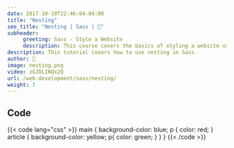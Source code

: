 ```yaml
---
date: 2017-10-10T22:46:04-04:00
title: "Nesting"
seo_title: "Nesting | Sass | 🦒"
subheader:
     greeting: Sass - Style a Website
     description: This course covers the basics of styling a website using Sass. Work your way through the videos/articles and I'll teach you everything you need to know to style a basic website!
description: This tutorial covers how to use nesting in Sass.
author: 🦒
image: nesting.png
video: zGJDLINQx2Q
url: /web-development/sass/nesting/
weight: 7
---
```


## Code

{{< code lang="css" >}}
main {
     background-color: blue;
     p {
          color: red;
     }
     article {
          background-color: yellow;
          p{
               color: green;
          }
     }
}
{{< /code >}}